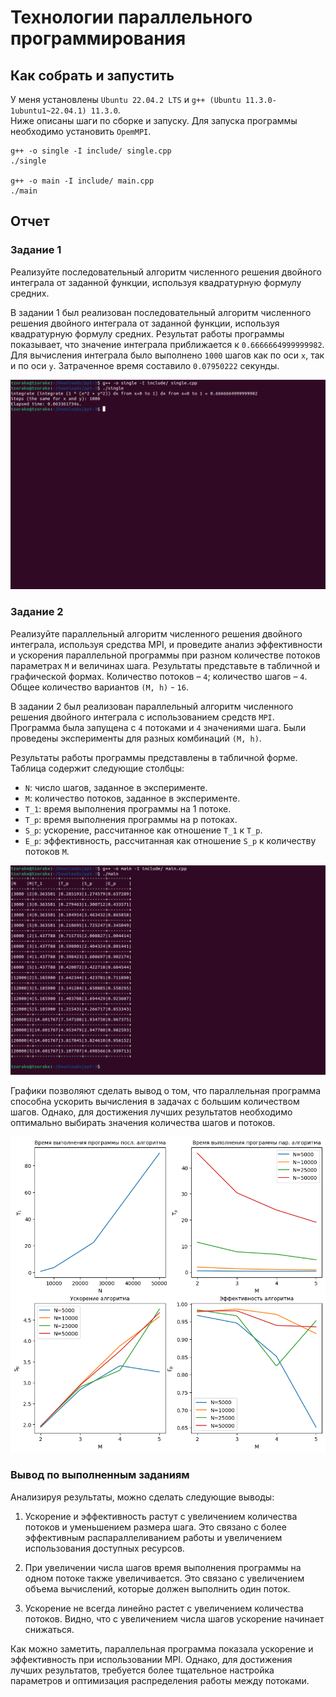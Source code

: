 # Технологии параллельного программирования

## Как собрать и запустить

У меня установлены `Ubuntu 22.04.2 LTS` и `g++ (Ubuntu 11.3.0-1ubuntu1~22.04.1) 11.3.0`. \
Ниже описаны шаги по сборке и запуску. Для запуска программы необходимо установить `OpemMPI`.

```console
g++ -o single -I include/ single.cpp
./single

g++ -o main -I include/ main.cpp
./main
```

## Отчет

### Задание 1 

Реализуйте последовательный алгоритм численного решения двойного интеграла от заданной функции, используя квадратурную формулу средних.

В задании 1 был реализован последовательный алгоритм численного решения двойного интеграла от заданной функции, используя квадратурную формулу средних. Результат работы программы показывает, что значение интеграла приближается к `0.6666664999999982`. Для вычисления интеграла было выполнено `1000` шагов как по оси `x`, так и по оси `y`. Затраченное время составило `0.07950222` секунды.

![3_1](./png/3_1.png)

### Задание 2

Реализуйте параллельный алгоритм численного решения
двойного интеграла, используя средства MPI, и проведите анализ
эффективности и ускорения параллельной программы при разном количестве потоков параметрах `M` и величинах шага. Результаты представьте в табличной и графической формах. Количество потоков – `4`; количество шагов – `4`. Общее количество вариантов `(M, h)` - `16`.


В задании 2 был реализован параллельный алгоритм численного решения двойного интеграла с использованием средств `MPI`. Программа была запущена с `4` потоками и `4` значениями шага. Были проведены эксперименты для разных комбинаций `(M, h)`.

Результаты работы программы представлены в табличной форме. Таблица содержит следующие столбцы:

- `N`: число шагов, заданное в эксперименте.
- `M`: количество потоков, заданное в эксперименте.
- `T_1`: время выполнения программы на 1 потоке.
- `T_p`: время выполнения программы на p потоках.
- `S_p`: ускорение, рассчитанное как отношение `T_1` к `T_p`.
- `E_p`: эффективность, рассчитанная как отношение `S_p` к количеству потоков `M`.

![3_2](./png/3_2.png)

Графики позволяют сделать вывод о том, что параллельная программа способна ускорить вычисления в задачах с большим количеством шагов. Однако, для достижения лучших результатов необходимо оптимально выбирать значения количества шагов и потоков.

![3_2](./png/3_2_table.png)

### Вывод по выполненным заданиям

Анализируя результаты, можно сделать следующие выводы:

1. Ускорение и эффективность растут с увеличением количества потоков и уменьшением размера шага. Это связано с более эффективным распараллеливанием работы и увеличением использования доступных ресурсов.

2. При увеличении числа шагов время выполнения программы на одном потоке также увеличивается. Это связано с увеличением объема вычислений, которые должен выполнить один поток.

3. Ускорение не всегда линейно растет с увеличением количества потоков. Видно, что с увеличением числа шагов ускорение начинает снижаться.

Как можно заметить, параллельная программа показала ускорение и эффективность при использовании MPI. Однако, для достижения лучших результатов, требуется более тщательное настройка параметров и оптимизация распределения работы между потоками.